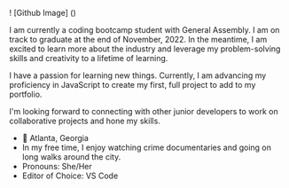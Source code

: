 ! [Github Image] ()

I am currently a coding bootcamp student with General Assembly. I am on track to graduate at the end of November, 2022. In the meantime, I am excited to learn more about the industry and leverage my problem-solving skills and creativity to a lifetime of learning.

I have a passion for learning new things. Currently, I am advancing my proficiency in JavaScript to create my first, full project to add to my portfolio. 

I'm looking forward to connecting with other junior developers to work on collaborative projects and hone my skills.

- 📍 Atlanta, Georgia
- In my free time, I enjoy watching crime documentaries and going on long walks around the city.
- Pronouns: She/Her
- Editor of Choice: VS Code 
